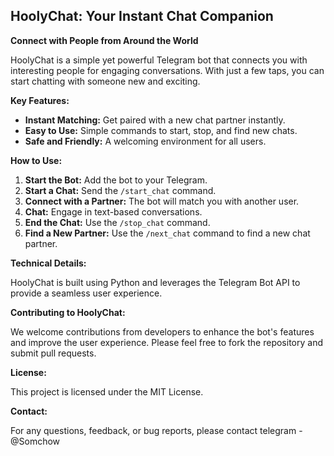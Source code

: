 ## HoolyChat: Your Instant Chat Companion

**Connect with People from Around the World**

HoolyChat is a simple yet powerful Telegram bot that connects you with interesting people for engaging conversations. With just a few taps, you can start chatting with someone new and exciting.

**Key Features:**

* **Instant Matching:** Get paired with a new chat partner instantly.
* **Easy to Use:** Simple commands to start, stop, and find new chats.
* **Safe and Friendly:** A welcoming environment for all users.

**How to Use:**

1. **Start the Bot:** Add the bot to your Telegram.
2. **Start a Chat:** Send the `/start_chat` command.
3. **Connect with a Partner:** The bot will match you with another user.
4. **Chat:** Engage in text-based conversations.
5. **End the Chat:** Use the `/stop_chat` command.
6. **Find a New Partner:** Use the `/next_chat` command to find a new chat partner.

**Technical Details:**

HoolyChat is built using Python and leverages the Telegram Bot API to provide a seamless user experience.

**Contributing to HoolyChat:**

We welcome contributions from developers to enhance the bot's features and improve the user experience. Please feel free to fork the repository and submit pull requests.

**License:**

This project is licensed under the MIT License.   


**Contact:**

For any questions, feedback, or bug reports, please contact telegram - @Somchow

